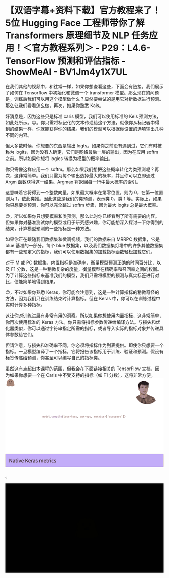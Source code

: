 # 【双语字幕+资料下载】官方教程来了！5位 Hugging Face 工程师带你了解 Transformers 原理细节及 NLP 任务应用！＜官方教程系列＞ - P29：L4.6- TensorFlow 预测和评估指标 - ShowMeAI - BV1Jm4y1X7UL

在我们其他的视频中，和往常一样，如果你想查看这些，下面会有链接。我们展示了如何在 Tensorflow 中初始化和微调一个 transformer 模型。那么现在的问题是，训练后我们可以用这个模型做什么？显然要尝试的是用它对新数据进行预测。那么让我们看看怎么做，再次，如果你熟悉 Kais。

好消息是，因为这些只是标准 caris 模型，我们可以使用标准的 Keis 预测方法，如此处所示。😊。你只需将标记化的文本传递给这个方法，就像你从标记器中得到的结果一样，你就能获得你的结果。我们的模型可以根据你设置的选项输出几种不同的内容。

但大多数时候，你想要的东西是输出 logts。如果你之前没有遇到过，它们有时被称为 logits，因为没有人确定，它们是网络最后一层的输出，因为在应用 softm 之前。所以如果你想将 logics 转换为模型的概率输出。

你只需像这样应用一个 softm。那么如果我们想把这些概率转化为类预测呢？再次，这非常简单。我们只需为每个输出选择最大的概率，并且你可以立即通过 Argm 函数获得这一结果。Argmax 将返回每一行中最大概率的索引。

这意味着它将得到一个整数向量，如果最大概率在第零位置，则为 0，在第一位置则为 1，依此类推。因此这些是我们的类预测，表示类 0，类 1 等。实际上，如果你只想要类预测，你可以完全跳过 softm 步骤，因为最大 logits 总是最大概率。

😊，所以如果你只想要概率和类预测，那么此时你已经看到了所有需要的内容。但如果你对基准测试你的模型或用于研究感兴趣，你可能想深入探讨一下你得到的结果，计算模型预测的一些指标是一种方法。

如果你正在跟随我们数据集和微调视频，我们的数据来自 MRRPC 数据集，它是 blue 基准的一部分。每个 blue 数据集，以及我们数据集灯塔中的许多其他数据集都有一些预定义的指标，我们可以使用数据集的加载指标函数轻松加载它们。

对于 M 或 PC 数据集，内置指标是准确率，衡量模型预测正确的时间百分比，以及 F1 分数，这是一种稍微复杂的度量，衡量模型在精确率和召回率之间的权衡。为了计算这些指标来基准我们的模型，我们只需将模型的预测与真实标签进行对比，便能简单地得到结果。

😊，不过如果你熟悉 Keras，你可能会注意到，这是一种计算指标的稍微奇怪的方法，因为我们只在训练结束时计算指标。但在 Keras 中，你可以在训练过程中实时计算多种指标。

这让你对训练进展有非常有用的洞察。所以如果你想使用内置指标，这非常简单，你再次使用标准的 Keras 方法。你只需将指标参数传递给编译方法。与损失和优化器类似，你可以通过字符串指定所需的指标，或者导入实际的指标对象并传递具体参数给它们。

但请注意，与损失和准确率不同，你必须将指标作为列表提供。即使你只想要一个指标。一旦模型编译了一个指标，它将报告该指标用于训练、验证和预测。假设有标签传递给预测，你甚至可以编写自己的指标类。

虽然这有点超出本课程的范围，但我会在下面链接相关的 TensorFlow 文档，因为如果你想要一个在 Caris 中不受支持的指标（如 F1 分数），这将非常方便。![](img/beadff4afadc3bf0228241989afe4e3f_1.png)

。

![](img/beadff4afadc3bf0228241989afe4e3f_3.png)
